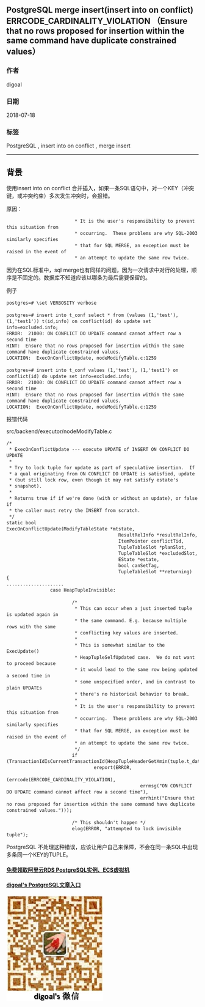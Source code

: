 ## PostgreSQL merge insert(insert into on conflict) ERRCODE_CARDINALITY_VIOLATION （Ensure that no rows proposed for insertion within the same command have duplicate constrained values）  
                                                           
### 作者                                                           
digoal                                                           
                                                           
### 日期                                                           
2018-07-18                                                         
                                                           
### 标签                                                           
PostgreSQL , insert into on conflict , merge insert       
                                                           
----                                                           
                                                           
## 背景        
使用insert into on conflict 合并插入，如果一条SQL语句中，对一个KEY（冲突键，或冲突约束）多次发生冲突时，会报错。  
  
原因：  
  
```  
                         * It is the user's responsibility to prevent this situation from  
                         * occurring.  These problems are why SQL-2003 similarly specifies  
                         * that for SQL MERGE, an exception must be raised in the event of  
                         * an attempt to update the same row twice.  
```  
  
因为在SQL标准中，sql merge也有同样的问题，因为一次请求中对行的处理，顺序是不固定的。数据库不知道应该以哪条为最后需要保留的。  
  
例子  
  
```  
postgres=# \set VERBOSITY verbose  
  
postgres=# insert into t_conf select * from (values (1,'test'), (1,'test1')) t(id,info) on conflict(id) do update set info=excluded.info;  
ERROR:  21000: ON CONFLICT DO UPDATE command cannot affect row a second time  
HINT:  Ensure that no rows proposed for insertion within the same command have duplicate constrained values.  
LOCATION:  ExecOnConflictUpdate, nodeModifyTable.c:1259  
  
postgres=# insert into t_conf values (1,'test'), (1,'test1') on conflict(id) do update set info=excluded.info;  
ERROR:  21000: ON CONFLICT DO UPDATE command cannot affect row a second time  
HINT:  Ensure that no rows proposed for insertion within the same command have duplicate constrained values.  
LOCATION:  ExecOnConflictUpdate, nodeModifyTable.c:1259  
```  
  
报错代码  
  
src/backend/executor/nodeModifyTable.c  
  
```  
/*  
 * ExecOnConflictUpdate --- execute UPDATE of INSERT ON CONFLICT DO UPDATE  
 *  
 * Try to lock tuple for update as part of speculative insertion.  If  
 * a qual originating from ON CONFLICT DO UPDATE is satisfied, update  
 * (but still lock row, even though it may not satisfy estate's  
 * snapshot).  
 *  
 * Returns true if if we're done (with or without an update), or false if  
 * the caller must retry the INSERT from scratch.  
 */  
static bool  
ExecOnConflictUpdate(ModifyTableState *mtstate,  
                                         ResultRelInfo *resultRelInfo,  
                                         ItemPointer conflictTid,  
                                         TupleTableSlot *planSlot,  
                                         TupleTableSlot *excludedSlot,  
                                         EState *estate,  
                                         bool canSetTag,  
                                         TupleTableSlot **returning)  
{  
.....................  
                case HeapTupleInvisible:  
  
                        /*  
                         * This can occur when a just inserted tuple is updated again in  
                         * the same command. E.g. because multiple rows with the same  
                         * conflicting key values are inserted.  
                         *  
                         * This is somewhat similar to the ExecUpdate()  
                         * HeapTupleSelfUpdated case.  We do not want to proceed because  
                         * it would lead to the same row being updated a second time in  
                         * some unspecified order, and in contrast to plain UPDATEs  
                         * there's no historical behavior to break.  
                         *  
                         * It is the user's responsibility to prevent this situation from  
                         * occurring.  These problems are why SQL-2003 similarly specifies  
                         * that for SQL MERGE, an exception must be raised in the event of  
                         * an attempt to update the same row twice.  
                         */  
                        if (TransactionIdIsCurrentTransactionId(HeapTupleHeaderGetXmin(tuple.t_data)))  
                                ereport(ERROR,  
                                                (errcode(ERRCODE_CARDINALITY_VIOLATION),  
                                                 errmsg("ON CONFLICT DO UPDATE command cannot affect row a second time"),  
                                                 errhint("Ensure that no rows proposed for insertion within the same command have duplicate constrained values.")));  
  
                        /* This shouldn't happen */  
                        elog(ERROR, "attempted to lock invisible tuple");  
```  
  
PostgreSQL 不处理这种错误，应该让用户自己来保障，不会在同一条SQL中出现多条同一个KEY的TUPLE。  
  
  
    
  
  
  
  
  
  
  
  
  
  
  
  
  
#### [免费领取阿里云RDS PostgreSQL实例、ECS虚拟机](https://free.aliyun.com/ "57258f76c37864c6e6d23383d05714ea")
  
  
#### [digoal's PostgreSQL文章入口](https://github.com/digoal/blog/blob/master/README.md "22709685feb7cab07d30f30387f0a9ae")
  
  
![digoal's weixin](../pic/digoal_weixin.jpg "f7ad92eeba24523fd47a6e1a0e691b59")
  
  
  
  
  
  
  
